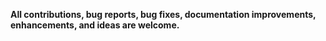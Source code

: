 <b>All contributions, bug reports, bug fixes, documentation improvements, enhancements, and ideas are welcome.</b>
